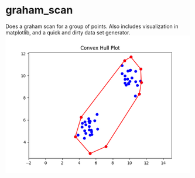 # graham_scan
Does a graham scan for a group of points. Also includes visualization in matplotlib, and a quick and dirty data set generator.
![Image of Example for Two Clusters](test.png)
